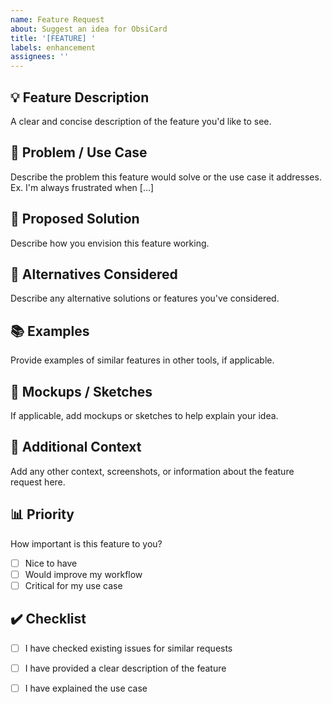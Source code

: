 ```yaml
---
name: Feature Request
about: Suggest an idea for ObsiCard
title: '[FEATURE] '
labels: enhancement
assignees: ''
---
```


## 💡 Feature Description
A clear and concise description of the feature you'd like to see.

## 🎯 Problem / Use Case
Describe the problem this feature would solve or the use case it addresses.
Ex. I'm always frustrated when [...]

## 💭 Proposed Solution
Describe how you envision this feature working.

## 🔄 Alternatives Considered
Describe any alternative solutions or features you've considered.

## 📚 Examples
Provide examples of similar features in other tools, if applicable.

## 📸 Mockups / Sketches
If applicable, add mockups or sketches to help explain your idea.

## 🎨 Additional Context
Add any other context, screenshots, or information about the feature request here.

## 📊 Priority
How important is this feature to you?
- [ ] Nice to have
- [ ] Would improve my workflow
- [ ] Critical for my use case

## ✔️ Checklist
- [ ] I have checked existing issues for similar requests
- [ ] I have provided a clear description of the feature
- [ ] I have explained the use case

